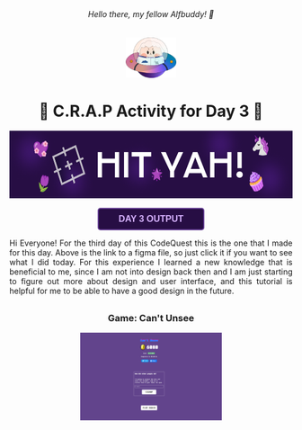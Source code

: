 ## <h6 align="center">Hello there, my fellow Alfbuddy! 💖</h6>

<p align="center">
<img width="90px" src="../../assets/alf/alf-ufo.png">
</p>

<h1 align="center"> 💜 C.R.A.P Activity for Day 3 💜</h1>

<p align=center>
<img wdith="100%" height="120px" src="../../assets/photos/day03-photo.png">
</p>

<p align=center>
<a href="https://www.figma.com/file/VXZMGfq75JZZoE0UYYXkwg/Week-1-%5BDay-3%5D-%3A-Activity-(Community)?type=design&node-id=202-37&mode=design&t=Hkahu1WuJeamQjJH-0"><button style="width:190px; height: 40px; font-weight:bold; align=center; font-size: 16px; color: #D6B2FF; background-color: #270E44; border: 2px solid #684196; border-radius: 5px;">DAY 3 OUTPUT
</button>
</a>
</p>

<p align=justify>
Hi Everyone! For the third day of this CodeQuest this is the one that I made for this day. Above is the link to a figma file, so just click it if you want to see what I did today. For this experience I learned a new knowledge that is beneficial to me, since I am not into design back then and I am just starting to figure out more about design and user interface, and this tutorial is helpful for me to be able to have a good design in the future.
</p>

##
<h3 align=center>
Game: Can't Unsee
</h3>

<p align=center>
<img width=50% src="../../assets/photos/day03-game1.png">
</p>














<!--
You've made it—great job! Now, here's the scoop: this markdown file is your **canvas**. Customize it; let your creativity flow!

Remember, you're free to add your personal touch, but keep the sacred requirements intact; they are the guardians of order here. This markdown file should or may include:
- Link to your own file of **"Week 1 [Day 3] : Activity"**
- An **optional** screenshot of playing the game **"Can't Unsee"** and your feedback

Ready to include your output for **Day 3**? Let the customization begin! 🚀✨
-->
<!-- You may now delete and modify the content of this file -->
